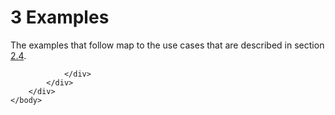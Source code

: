 <html dir="LTR" xmlns:mshelp="http://msdn.microsoft.com/mshelp" xmlns:ddue="http://ddue.schemas.microsoft.com/authoring/2003/5" xmlns:xlink="http://www.w3.org/1999/xlink" xmlns:tool="http://www.microsoft.com/tooltip">
    <head>
        <meta http-equiv="Content-Type" content="text/html; CHARSET=utf-8"></meta>
        <meta name="save" content="history"></meta>
        <title>3 Examples</title>
        <xml>
            <mshelp:toctitle title="3 Examples"></mshelp:toctitle>
            <mshelp:rltitle title="[MS-SSSO]: Examples"></mshelp:rltitle>
            <mshelp:keyword index="A" term="ec5a7e6d-dfa1-4298-b24d-990e2a63a125"></mshelp:keyword>
            <mshelp:attr name="DCSext.ContentType" value="open specification"></mshelp:attr>
            <mshelp:attr name="AssetID" value="ec5a7e6d-dfa1-4298-b24d-990e2a63a125"></mshelp:attr>
            <mshelp:attr name="TopicType" value="kbRef"></mshelp:attr>
            <mshelp:attr name="DCSext.Title" value="[MS-SSSO]: Examples" />
        </xml>
    </head>
    <body>
        <div id="header">
            <h1 class="heading">3 Examples</h1>
        </div>
        <div id="mainSection">
            <div id="mainBody">
                <div id="allHistory" class="saveHistory"></div>
                <div id="sectionSection0" class="section" name="collapseableSection">
                    

<p>The examples that follow map to the use cases that are
described in section <a href="ba541d26-73b8-4017-bef4-756068ae0a4b.md">2.4</a>.</p>


                </div>
            </div>
        </div>
    </body>
</html>